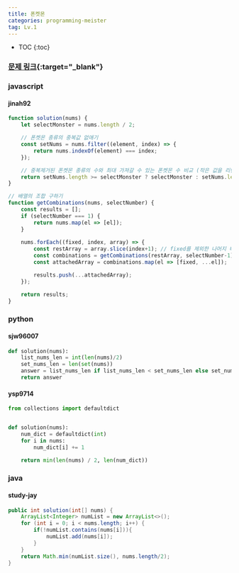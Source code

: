 ```yaml
---
title: 폰켓몬
categories: programming-meister
tag: Lv.1
---
```


* TOC
{:toc}

### [문제 링크](https://programmers.co.kr/learn/courses/30/lessons/1845){:target="_blank"}


### javascript

#### jinah92
``` javascript
function solution(nums) {
    let selectMonster = nums.length / 2;

    // 폰켓몬 종류의 중복값 없애기
    const setNums = nums.filter((element, index) => {
        return nums.indexOf(element) === index;
    });

    // 중복제거된 폰켓몬 종류의 수와 최대 가져갈 수 있는 폰켓몬 수 비교 (작은 값을 리턴)
    return setNums.length >= selectMonster ? selectMonster : setNums.length;
}

// 배열의 조합 구하기
function getCombinations(nums, selectNumber) {
    const results = [];
    if (selectNumber === 1) {
        return nums.map(el => [el]);
    }
    
    nums.forEach((fixed, index, array) => {
        const restArray = array.slice(index+1); // fixed를 제외한 나머지 배열
        const combinations = getCombinations(restArray, selectNumber-1);
        const attachedArray = combinations.map(el => [fixed, ...el]);

        results.push(...attachedArray);
    });

    return results;
}
```

### python

#### sjw96007

``` python
def solution(nums):
    list_nums_len = int(len(nums)/2)
    set_nums_len = len(set(nums))
    answer = list_nums_len if list_nums_len < set_nums_len else set_nums_len
    return answer
```
#### ysp9714
```python
from collections import defaultdict


def solution(nums):
    num_dict = defaultdict(int)
    for i in nums:
        num_dict[i] += 1

    return min(len(nums) / 2, len(num_dict))
```


### java

#### study-jay
``` java
public int solution(int[] nums) {
    ArrayList<Integer> numList = new ArrayList<>();
    for (int i = 0; i < nums.length; i++) {
        if(!numList.contains(nums[i])){
            numList.add(nums[i]);
        }
    }
    return Math.min(numList.size(), nums.length/2);
}
```
